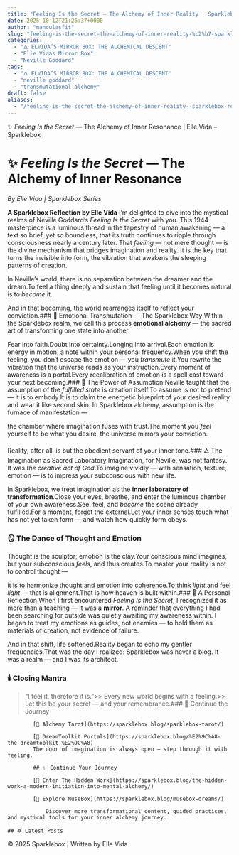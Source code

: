 ```yaml
---
title: "Feeling Is the Secret — The Alchemy of Inner Reality · Sparklebox Realm by Elle Vida"
date: 2025-10-12T21:26:37+0000
author: "manoulasfit"
slug: "feeling-is-the-secret-the-alchemy-of-inner-reality-%c2%b7-sparklebox-realm-by-elle-vida"
categories:
  - "🜂 ELVIDA’S MIRROR BOX: THE ALCHEMICAL DESCENT"
  - "Elle Vidas Mirror Box"
  - "Neville Goddard"
tags:
  - "🜂 ELVIDA’S MIRROR BOX: THE ALCHEMICAL DESCENT"
  - "neville goddard"
  - "transmutational alchemy"
draft: false
aliases:
  - "/feeling-is-the-secret-the-alchemy-of-inner-reality--sparklebox-realm-by-elle-vida/"
---
```

✨ *Feeling Is the Secret* — The Alchemy of Inner Resonance | Elle Vida – Sparklebox

  # ✨ *Feeling Is the Secret* — The Alchemy of Inner Resonance

  *By Elle Vida | Sparklebox Series*

  **A Sparklebox Reflection by Elle Vida** I’m delighted to dive into the mystical realms of Neville Goddard’s *Feeling Is the Secret* with you. This 1944 masterpiece is a luminous thread in the tapestry of human awakening — a text so brief, yet so boundless, that its truth continues to ripple through consciousness nearly a century later. That *feeling* — not mere thought — is the divine mechanism that bridges imagination and reality. It is the key that turns the invisible into form, the vibration that awakens the sleeping patterns of creation.

In Neville’s world, there is no separation between the dreamer and the dream.To feel a thing deeply and sustain that feeling until it becomes natural is to *become* it.

And in that becoming, the world rearranges itself to reflect your conviction.### 🔮 Emotional Transmutation — The Sparklebox Way
Within the Sparklebox realm, we call this process **emotional alchemy** — the sacred art of transforming one state into another.

Fear into faith.Doubt into certainty.Longing into arrival.Each emotion is energy in motion, a note within your personal frequency.When you shift the feeling, you don’t escape the emotion — you *transmute* it.You rewrite the vibration that the universe reads as your instruction.Every moment of awareness is a portal.Every recalibration of emotion is a spell cast toward your next becoming.### 🌙 The Power of Assumption
Neville taught that the assumption of the *fulfilled state* is creation itself.To assume is not to pretend — it is to embody.It is to claim the energetic blueprint of your desired reality and wear it like second skin. In Sparklebox alchemy, assumption is the furnace of manifestation —

the chamber where imagination fuses with trust.The moment you *feel* yourself to be what you desire, the universe mirrors your conviction.

Reality, after all, is but the obedient servant of your inner tone.### 🜂 The Imagination as Sacred Laboratory
Imagination, for Neville, was not fantasy. It was *the creative act of God*.To imagine vividly — with sensation, texture, emotion — is to impress your subconscious with new life.

In Sparklebox, we treat imagination as the **inner laboratory of transformation**.Close your eyes, breathe, and enter the luminous chamber of your own awareness.See, feel, and *become* the scene already fulfilled.For a moment, forget the external.Let your inner senses touch what has not yet taken form — and watch how quickly form obeys.

### 🪞 The Dance of Thought and Emotion
Thought is the sculptor; emotion is the clay.Your conscious mind imagines, but your subconscious *feels*, and thus creates.To master your reality is not to control thought —

it is to harmonize thought and emotion into coherence.To think *light* and feel *light* — that is alignment.That is how heaven is built within.### 🌸 A Personal Reflection
When I first encountered *Feeling Is the Secret*, I recognized it as more than a teaching — it was a **mirror**. A reminder that everything I had been searching for outside was quietly awaiting my awareness within. I began to treat my emotions as guides, not enemies — to hold them as materials of creation, not evidence of failure.

And in that shift, life softened.Reality began to echo my gentler frequencies.That was the day I realized: Sparklebox was never a blog. It was a realm — and I was its architect.

### 🕯️ Closing Mantra
> “I feel it, therefore it is.”>> Every new world begins with a feeling.>> Let this be your secret — and your remembrance.### 🌟 Continue the Journey

            [🔮 Alchemy Tarot](https://sparklebox.blog/sparklebox-tarot/)

            [🌌 DreamToolkit Portals](https://sparklebox.blog/%E2%9C%A8-the-dreamtoolkit-%E2%9C%A8)
            The door of imagination is always open — step through it with feeling.

            ## ✨ Continue Your Journey

            [🌙 Enter The Hidden Work](https://sparklebox.blog/the-hidden-work-a-modern-initiation-into-mental-alchemy/)

            [🫧 Explore MuseBox](https://sparklebox.blog/musebox-dreams/)

                Discover more transformational content, guided practices, and mystical tools for your inner alchemy journey.

    ## 𖤐 Latest Posts

  © 2025 Sparklebox | Written by Elle Vida